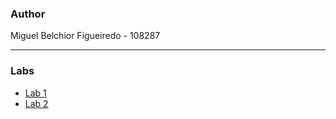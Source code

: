 ### Author
Miguel Belchior Figueiredo - 108287

---

### Labs
- [Lab 1](lab1/README.md)
- [Lab 2](lab2/README.md)


